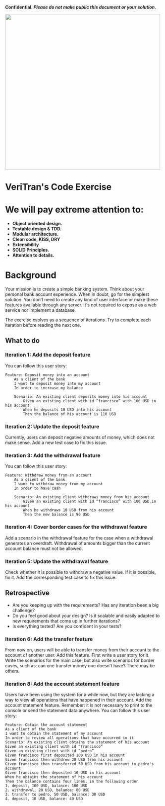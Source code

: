 **Confidential. *Please do not make public this document or your solution.***

<p>
<img width="500" src="https://i.imgur.com/jsTbKua.png">
</p>

# VeriTran's Code Exercise

# We will pay extreme attention to:
- **Object oriented design.**
- **Testable design & TDD.**
- **Modular architecture.**
- **Clean code, KISS, DRY**
- **Extensibility**
- **SOLID Principles.**
- **Attention to details.**

# Background

Your mission is to create a simple banking system. Think about your personal
bank account experience. When in doubt, go for the simplest solution. You don’t
need to create any kind of user interface or make these features available
through any server. It's not required to expose as a web service nor implement
a database.

The exercise evolves as a sequence of iterations. Try to complete each
iteration before reading the next one.

## What to do
### Iteration 1: Add the deposit feature

You can follow this user story:

```gherkin
Feature: Deposit money into an account
    As a client of the bank
    I want to deposit money into my account
    In order to increase my balance

    Scenario: An existing client deposits money into his account
        Given an existing client with id “francisco” with 100 USD in his account
        When he deposits 10 USD into his account
        Then the balance of his account is 110 USD
```

### Iteration 2: Update the deposit feature

Currently, users can deposit negative amounts of money, which does not make
sense. Add a new test case to fix this issue.

### Iteration 3: Add the withdrawal feature

You can follow this user story:

```gherkin
Feature: Withdraw money from an account
    As a client of the bank
    I want to withdraw money from my account
    In order to have cash

    Scenario: An existing client withdraws money from his account
        Given an existing client with id “francisco” with 100 USD in his account
        When he withdraws 10 USD from his account
        Then the new balance is 90 USD
```

### Iteration 4: Cover border cases for the withdrawal feature

Add a scenario in the withdrawal feature for the case when a withdrawal
generates an overdraft. Withdrawal of amounts bigger than the current account
balance must not be allowed.

### Iteration 5: Update the withdrawal feature

Check whether it is possible to withdraw a negative value. If it is possible,
fix it. Add the corresponding test case to fix this issue.

## Retrospective

- Are you keeping up with the requirements? Has any iteration been a big
  challenge?
- Do you feel good about your design? Is it scalable and easily adapted to new
  requirements that come up in further iterations?
- Is everything tested? Are you confident in your tests?

### Iteration 6: Add the transfer feature

From now on, users will be able to transfer money from their account to the
account of another user. Add this feature. First write a user story for it.
Write the scenarios for the main case, but also write scenarios for border
cases, such as: can one transfer money one doesn't have? There may be others.

### Iteration 8: Add the account statement feature
Users have been using the system for a while now, but they are lacking a way to view all operations that have happened in their account. Add the account statement feature. Remember: it is not necessary to print to the console or send the statement
data anywhere.
You can follow this user story:
```gherkin
Feature: Obtain the account statement
As a client of the bank
I want to obtain the statement of my account
In order to review all operations that have occurred in it
Scenario: An existing client obtains the statement of his account
Given an existing client with id “francisco”
Given an existing client with id “pedro”
Given francisco first deposited 100 USD in his account
Given francisco then withdrew 20 USD from his account
Given francisco then transferred 50 USD from his account to pedro's account
Given francisco then deposited 10 USD in his account
When he obtains the statement of his account
Then the balance contains four lines, in the following order
1. deposit, 100 USD, balance: 100 USD
2. withdrawal, 20 USD, balance: 80 USD
3. transfer to pedro, 50 USD, balance: 30 USD
4. deposit, 10 USD, balance: 40 USD
```